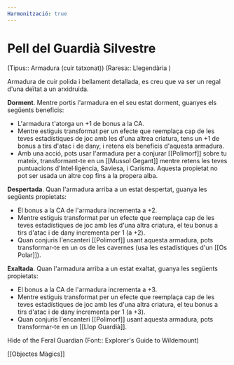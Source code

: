 ```yaml
---
Harmonització: true
---
```

# Pell del Guardià Silvestre

(Tipus:: Armadura (cuir tatxonat)) (Raresa:: Llegendària )

Armadura de cuir polida i bellament detallada, es creu que va ser un regal d'una deïtat a un arxidruida.

**Dorment**. Mentre portis l'armadura en el seu estat dorment, guanyes els següents beneficis:
- L'armadura t'atorga un +1 de bonus a la CA.
- Mentre estiguis transformat per un efecte que reemplaça cap de les teves estadístiques de joc amb les d'una altrea criatura, tens un +1 de bonus a tirs d'atac i de dany, i retens els beneficis d'aquesta armadura.
- Amb una acció, pots usar l'armadura per a conjurar [[Polimorf]] sobre tu mateix, transformant-te en un [[Mussol Gegant]] mentre retens les teves puntuacions d'Intel·ligència, Saviesa, i Carisma. Aquesta propietat no pot ser usada un altre cop fins a la propera alba.

**Despertada**. Quan l'armadura arriba a un estat despertat, guanya les següents propietats:
- El bonus a la CA de l'armadura incrementa a +2.
- Mentre estiguis transformat per un efecte que reemplaça cap de les teves estadístiques de joc amb les d'una altra criatura, el teu bonus a tirs d'atac i de dany incrementa per 1 (a +2).
- Quan conjuris l'encanteri [[Polimorf]] usant aquesta armadura, pots transformar-te en un os de les cavernes (usa les estadístiques d'un [[Os Polar]]).

**Exaltada**. Quan l'armadura arriba a un estat exaltat, guanya les següents propietats:
- El bonus a la CA de l'armadura incrementa a +3.
- Mentre estiguis transformat per un efecte que reemplaça cap de les teves estadístiques de joc amb les d'una altra criatura, el teu bonus a tirs d'atac i de dany incrementa per 1 (a +3).
- Quan conjuris l'encanteri [[Polimorf]] usant aquesta armadura, pots transformar-te en un [[Llop Guardià]].

Hide of the Feral Guardian (Font:: Explorer's Guide to Wildemount)

[[Objectes Màgics]]